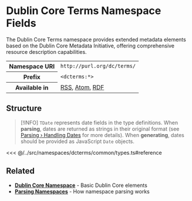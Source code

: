 # Dublin Core Terms Namespace Fields

The Dublin Core Terms namespace provides extended metadata elements based on the Dublin Core Metadata Initiative, offering comprehensive resource description capabilities.

<table>
  <tbody>
    <tr>
      <th>Namespace URI</th>
      <td><code>http://purl.org/dc/terms/</code></td>
    </tr>
    <tr>
      <th>Prefix</th>
      <td><code>&lt;dcterms:*&gt;</code></td>
    </tr>
    <tr>
      <th>Available in</th>
      <td>
        <a href="/reference/feeds/rss">RSS</a>,
        <a href="/reference/feeds/atom">Atom</a>,
        <a href="/reference/feeds/rdf">RDF</a>
      </td>
    </tr>
  </tbody>
</table>

## Structure

> [!INFO]
> `TDate` represents date fields in the type definitions. When **parsing**, dates are returned as strings in their original format (see [Parsing › Handling Dates](/parsing/dates) for more details). When **generating**, dates should be provided as JavaScript `Date` objects.

<<< @/../src/namespaces/dcterms/common/types.ts#reference

## Related

- **[Dublin Core Namespace](/reference/namespaces/dc)** - Basic Dublin Core elements
- **[Parsing Namespaces](/parsing/namespaces)** - How namespace parsing works
